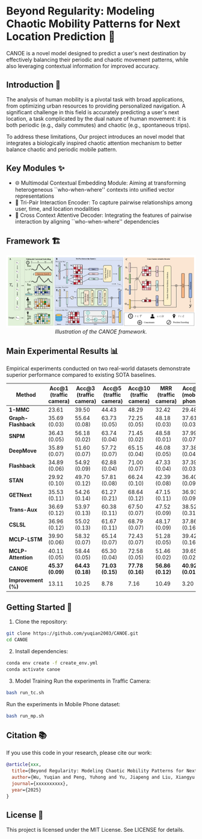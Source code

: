# Beyond Regularity: Modeling Chaotic Mobility Patterns for Next Location Prediction 🧠

CANOE is a novel model designed to predict a user's next destination by effectively balancing their periodic and chaotic movement patterns, while also leveraging contextual information for improved accuracy.


## Introduction 🌟

The analysis of human mobility is a pivotal task with broad applications, from optimizing urban resources to providing personalized navigation. A significant challenge in this field is accurately predicting a user's next location, a task complicated by the dual nature of human movement: it is both periodic (e.g., daily commutes) and chaotic (e.g., spontaneous trips). 

To address these limitations, Our project introduces an novel model that integrates a biologically inspired chaotic attention mechanism to better balance chaotic and periodic mobile pattern.


## Key Modules ✨

- 🌐 Multimodal Contextual Embedding Module: Aiming at transforming heterogeneous ``who-when-where'' contexts into unified vector representations
- 📝 Tri-Pair Interaction Encoder: To capture pairwise relationships among user, time, and location modalities
- 🔄 Cross Context Attentive Decoder: Integrating the features of pairwise interaction by aligning ``who-when-where'' dependencies

## Framework 🏗️

<div align="center">
  <img src="Fig/CANOE.jpg" alt="CANOE Framework" width="800"/>
  <br>
  <em>Illustration of the CANOE framework.</em>
</div>

## Main Experimental Results 📊

Empirical experiments conducted on two real-world datasets demonstrate superior performance compared to existing SOTA baselines.

| Method | Acc@1 (traffic camera) | Acc@3 (traffic camera) | Acc@5 (traffic camera) | Acc@10 (traffic camera) | MRR (traffic camera) | Acc@1 (mobile phone) | Acc@3 (mobile phone) | Acc@5 (mobile phone) | Acc@10 (mobile phone) | MRR (mobile phone) |
|---|---|---|---|---|---|---|---|---|---|---|
| **1-MMC** | 23.61 | 39.50 | 44.43 | 48.29 | 32.42 | 29.48 | 45.68 | 49.54 | 52.46 | 38.21 |
| **Graph-Flashback** | 35.69 (0.03) | 55.64 (0.08) | 63.73 (0.05) | 72.25 (0.05) | 48.18 (0.03) | 37.61 (0.03) | 59.62 (0.02) | 65.86 (0.02) | 71.88 (0.03) | 50.31 (0.02) |
| **SNPM** | 36.43 (0.05) | 56.18 (0.02) | 63.74 (0.04) | 71.45 (0.02) | 48.58 (0.01) | 37.99 (0.07) | 59.89 (0.02) | 66.03 (0.04) | 71.92 (0.01) | 50.60 (0.04) |
| **DeepMove** | 35.89 (0.07) | 51.60 (0.07) | 57.72 (0.07) | 65.15 (0.04) | 46.08 (0.05) | 37.38 (0.04) | 56.84 (0.03) | 63.10 (0.02) | 69.88 (0.03) | 49.11 (0.02) |
| **Flashback** | 34.89 (0.06) | 54.92 (0.09) | 62.88 (0.04) | 71.00 (0.07) | 47.33 (0.04) | 37.39 (0.03) | 59.64 (0.05) | 65.96 (0.04) | 72.01 (0.06) | 50.22 (0.02) |
| **STAN** | 29.92 (0.10) | 49.70 (0.12) | 57.81 (0.08) | 66.24 (0.10) | 42.39 (0.08) | 36.40 (0.09) | 56.43 (0.10) | 62.15 (0.12) | 67.77 (0.12) | 48.06 (0.09) |
| **GETNext** | 35.53 (0.11) | 54.26 (0.14) | 61.27 (0.21) | 68.64 (0.12) | 47.15 (0.11) | 36.93 (0.09) | 59.44 (0.11) | 65.75 (0.40) | 71.80 (0.64) | 49.89 (0.09) |
| **Trans-Aux** | 36.69 (0.12) | 53.97 (0.13) | 60.38 (0.11) | 67.50 (0.07) | 47.52 (0.09) | 38.52 (0.31) | 56.66 (0.11) | 61.76 (0.18) | 67.28 (0.18) | 49.24 (0.12) |
| **CSLSL** | 36.96 (0.12) | 55.02 (0.13) | 61.67 (0.11) | 68.79 (0.07) | 48.17 (0.09) | 37.86 (0.16) | 60.22 (0.07) | 66.52 (0.02) | 71.94 (0.01) | 50.51 (0.11) |
| **MCLP-LSTM** | 39.90 (0.06) | 58.32 (0.07) | 65.14 (0.07) | 72.43 (0.07) | 51.28 (0.05) | 39.42 (0.16) | 60.74 (0.07) | 66.95 (0.06) | 72.98 (0.06) | 51.81 (0.08) |
| **MCLP-Attention** | 40.11 (0.05) | 58.44 (0.05) | 65.30 (0.04) | 72.58 (0.05) | 51.46 (0.02) | 39.65 (0.02) | 61.02 (0.05) | 67.18 (0.06) | 73.15 (0.05) | 52.04 (0.03) |
| **CANOE** | **45.37 (0.09)** | **64.43 (0.18)** | **71.03 (0.15)** | **77.78 (0.16)** | **56.86 (0.12)** | **40.92 (0.01)** | **63.04 (0.12)** | **69.41 (0.07)** | **75.49 (0.07)** | **53.69 (0.04)** |
| **Improvement (%)** | 13.11 | 10.25 | 8.78 | 7.16 | 10.49 | 3.20 | 3.30 | 3.32 | 3.20 | 3.17 |


## Getting Started 🚀

1. Clone the repository:
```bash
git clone https://github.com/yuqian2003/CANOE.git
cd CANOE
```

2. Install dependencies:
```bash
conda env create -f create_env.yml
conda activate canoe
```

3. Model Training
Run the experiments in Traffic Camera:
```bash
bash run_tc.sh
```
Run the experiments in Mobile Phone dataset:
```bash
bash run_mp.sh
```


## Citation 📚

If you use this code in your research, please cite our work:

```bibtex
@article{xxx,
  title={Beyond Regularity: Modeling Chaotic Mobility Patterns for Next Location Prediction},
  author={Wu, Yuqian and Peng, Yuhong and Yu, Jiapeng and Liu, Xiangyu and Yan, Zeting and Lin, Kang and Su, Weifeng and Qu, Bingqing and Raymond S.T. Lee and Yang, Dingqi },
  journal={xxxxxxxxxx},
  year={2025}
}
```

## License 📄

This project is licensed under the MIT License. See LICENSE for details.
